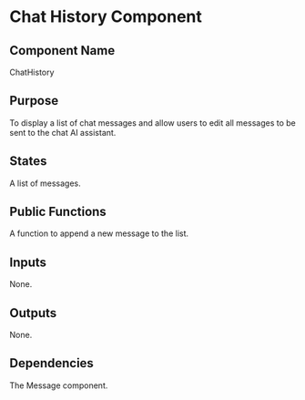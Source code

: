 # Chat History Component

## Component Name

ChatHistory

## Purpose

To display a list of chat messages and allow users to edit all messages to be sent to the chat AI assistant.

## States

A list of messages.

## Public Functions

A function to append a new message to the list.

## Inputs

None.

## Outputs

None.

## Dependencies

The Message component.
